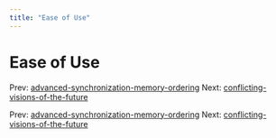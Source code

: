 ```yaml
---
title: "Ease of Use"
---
```


# Ease of Use

Prev: [advanced-synchronization-memory-ordering](advanced-synchronization-memory-ordering.md)
Next: [conflicting-visions-of-the-future](conflicting-visions-of-the-future.md)

Prev: [advanced-synchronization-memory-ordering](advanced-synchronization-memory-ordering.md)
Next: [conflicting-visions-of-the-future](conflicting-visions-of-the-future.md)

